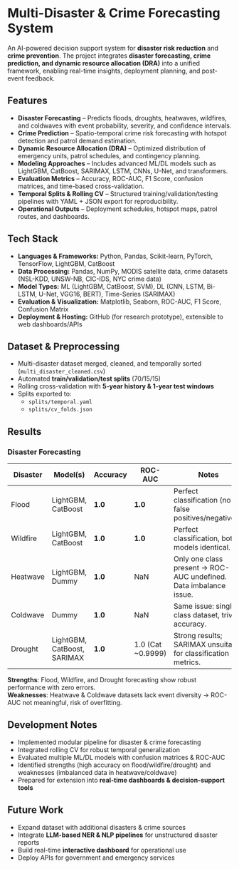 # Multi-Disaster & Crime Forecasting System  
An AI-powered decision support system for **disaster risk reduction** and **crime prevention**. The project integrates **disaster forecasting, crime prediction, and dynamic resource allocation (DRA)** into a unified framework, enabling real-time insights, deployment planning, and post-event feedback.  

## Features  
- **Disaster Forecasting** – Predicts floods, droughts, heatwaves, wildfires, and coldwaves with event probability, severity, and confidence intervals.  
- **Crime Prediction** – Spatio-temporal crime risk forecasting with hotspot detection and patrol demand estimation.  
- **Dynamic Resource Allocation (DRA)** – Optimized distribution of emergency units, patrol schedules, and contingency planning.  
- **Modeling Approaches** – Includes advanced ML/DL models such as LightGBM, CatBoost, SARIMAX, LSTM, CNNs, U-Net, and transformers.  
- **Evaluation Metrics** – Accuracy, ROC-AUC, F1 Score, confusion matrices, and time-based cross-validation.  
- **Temporal Splits & Rolling CV** – Structured training/validation/testing pipelines with YAML + JSON export for reproducibility.  
- **Operational Outputs** – Deployment schedules, hotspot maps, patrol routes, and dashboards.  

## Tech Stack  
- **Languages & Frameworks:** Python, Pandas, Scikit-learn, PyTorch, TensorFlow, LightGBM, CatBoost  
- **Data Processing:** Pandas, NumPy, MODIS satellite data, crime datasets (NSL-KDD, UNSW-NB, CIC-IDS, NYC crime data)  
- **Model Types:** ML (LightGBM, CatBoost, SVM), DL (CNN, LSTM, Bi-LSTM, U-Net, VGG16, BERT), Time-Series (SARIMAX)  
- **Evaluation & Visualization:** Matplotlib, Seaborn, ROC-AUC, F1 Score, Confusion Matrix  
- **Deployment & Hosting:** GitHub (for research prototype), extensible to web dashboards/APIs  

## Dataset & Preprocessing  
- Multi-disaster dataset merged, cleaned, and temporally sorted (`multi_disaster_cleaned.csv`)  
- Automated **train/validation/test splits** (70/15/15)  
- Rolling cross-validation with **5-year history & 1-year test windows**  
- Splits exported to:  
  - `splits/temporal.yaml`  
  - `splits/cv_folds.json`  

## Results  

### Disaster Forecasting  
| Disaster   | Model(s)              | Accuracy | ROC-AUC | Notes |  
|------------|-----------------------|----------|---------|-------|  
| Flood      | LightGBM, CatBoost    | **1.0**  | **1.0** | Perfect classification (no false positives/negatives). |  
| Wildfire   | LightGBM, CatBoost    | **1.0**  | **1.0** | Perfect classification, both models identical. |  
| Heatwave   | LightGBM, Dummy       | **1.0**  | NaN     | Only one class present → ROC-AUC undefined. Data imbalance issue. |  
| Coldwave   | Dummy                 | **1.0**  | NaN     | Same issue: single-class dataset, trivial accuracy. |  
| Drought    | LightGBM, CatBoost, SARIMAX | **1.0** | 1.0 (Cat ~0.9999) | Strong results; SARIMAX unsuitable for classification metrics. |  

**Strengths**: Flood, Wildfire, and Drought forecasting show robust performance with zero errors.  
**Weaknesses**: Heatwave & Coldwave datasets lack event diversity → ROC-AUC not meaningful, risk of overfitting.  

## Development Notes  
- Implemented modular pipeline for disaster & crime forecasting  
- Integrated rolling CV for robust temporal generalization  
- Evaluated multiple ML/DL models with confusion matrices & ROC-AUC  
- Identified strengths (high accuracy on flood/wildfire/drought) and weaknesses (imbalanced data in heatwave/coldwave)  
- Prepared for extension into **real-time dashboards & decision-support tools**  

## Future Work  
- Expand dataset with additional disasters & crime sources  
- Integrate **LLM-based NER & NLP pipelines** for unstructured disaster reports  
- Build real-time **interactive dashboard** for operational use  
- Deploy APIs for government and emergency services  
